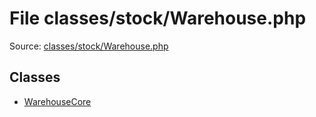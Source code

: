 File classes/stock/Warehouse.php
=========

Source: [classes/stock/Warehouse.php](https://github.com/PrestaShop/PrestaShop/blob/1.5.2.0/classes/stock/Warehouse.php)


Classes
-------

* [WarehouseCore](class.WarehouseCore.md)

